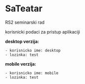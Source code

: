 # SaTeatar
RS2 seminarski rad

korisnicki podaci za pristup aplikaciji

**desktop verzija:**

    - korisnicko ime: desktop    
    - lozinka: test
    
**mobile verzija:**

    - korisnicko ime: mobile
    - lozinka: test

